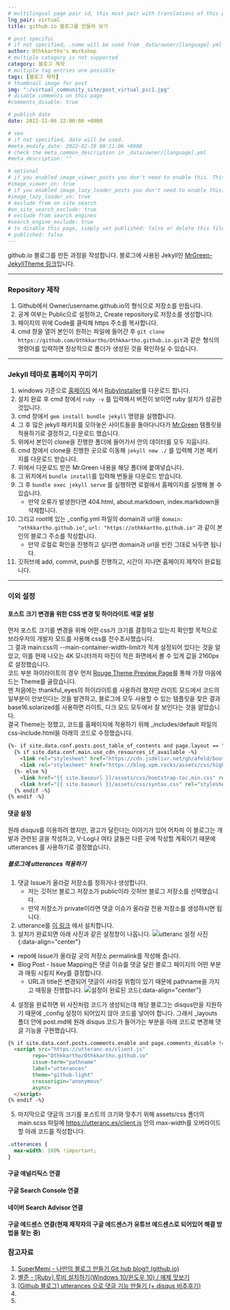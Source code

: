 ```yaml
---
# multilingual page pair id, this must pair with translations of this page. (This name must be unique)
lng_pair: virtual
title: github.io 블로그를 만들어 보기

# post specific
# if not specified, .name will be used from _data/owner/[language].yml
author: Othkkartho's Workshop
# multiple category is not supported
category: 블로그 제작
# multiple tag entries are possible
tags: [블로그 제작]
# thumbnail image for post
img: ":/virtual_community_site/post_virtual_pic1.jpg"
# disable comments on this page
#comments_disable: true

# publish date
date: 2022-11-06 22:00:00 +0900

# seo
# if not specified, date will be used.
#meta_modify_date: 2022-02-10 08:11:06 +0900
# check the meta_common_description in _data/owner/[language].yml
#meta_description: ""

# optional
# if you enabled image_viewer_posts you don't need to enable this. This is only if image_viewer_posts = false
#image_viewer_on: true
# if you enabled image_lazy_loader_posts you don't need to enable this. This is only if image_lazy_loader_posts = false
#image_lazy_loader_on: true
# exclude from on site search
#on_site_search_exclude: true
# exclude from search engines
#search_engine_exclude: true
# to disable this page, simply set published: false or delete this file
# published: false
---
```


<!-- outline-start -->

github.io 블로그를 만든 과정을 작성합니다.
블로그에 사용된 Jekyll인 [MrGreen-JekyllTheme 링크](https://github.com/MrGreensWorkshop/MrGreen-JekyllTheme)입니다.

* * *

<!-- outline-end -->

### Repository 제작
1. Github에서 Owner/username.github.io의 형식으로 저장소를 만듭니다.
2. 공계 여부는 Public으로 설정하고, Create repository로 저장소를 생성합니다.
3. 페이지의 위에 Code를 클릭해 https 주소를 복사합니다.
4. cmd 창을 열어 본인이 원하는 파일에 들어간 후 `git clone https://github.com/Othkkartho/Othkkartho.github.io.git`과 같은 형식의 명령어를 입력하면 정상적으로 폴더가 생성된 것을 확인하실 수 있습니다.

***

### Jekyll 테마로 홈페이지 꾸미기
1. windows 기준으로 [홈페이지](https://www.ruby-lang.org/en/downloads/) 에서 [RubyInstaller](https://rubyinstaller.org/)를 다운로드 합니다.
2. 설치 완료 후 cmd 창에서 `ruby -v` 를 입력해서 버전이 보이면 ruby 설치가 성공한 것입니다.
3. cmd 창에서 `gem install bundle jekyll` 명령을 실행합니다.
4. 그 후 많은 jekyll 패키지를 모아놓은 사이트들을 돌아다니다가 [Mr.Green](https://github.com/MrGreensWorkshop/MrGreen-JekyllTheme) 템플릿을 적용하기로 결정하고, 다운로드 했습니다.
5. 위에서 본인이 clone을 진행한 폴더에 들어가서 안의 데이터를 모두 지웁니다.
6. cmd 창에서 clone을 진행한 곳으로 이동해 `jekyll new ./` 를 입력해 기본 패키지를 다운로드 받습니다.
7. 위에서 다운로드 받은 Mr.Green 내용을 해당 폴더에 붙여넣습니다.
8. 그 위치에서 `bundle install`를 입력해 번들을 다운로드 받습니다.
9. 그 후 `bundle exec jekyll serve` 를 실행하면 로컬에서 홈페이지를 실행해 볼 수 있습니다.
    - 만약 오류가 발생한다면 404.html, about.markdown, index.markdown을 삭제합니다.
10. 그리고 root에 있는 _config.yml 파일의 domain과 url을 `domain: "othkkartho.github.io"`, `url: "https://othkkartho.github.io"` 과 같이 본인의 블로그 주소를 작성합니다.
    - 만약 로컬로 확인을 진행하고 싶다면 domain과 url을 빈칸 그대로 놔두면 됩니다.
11. 깃허브에 add, commit, push를 진행하고, 시간이 지나면 홈페이지 제작이 완료됩니다.

***

### 이외 설정
#### 포스트 크기 변경을 위한 CSS 변경 및 하이라이트 색깔 설정
먼저 포스트 크기를 변경을 위해 어떤 css가 크기를 결정하고 있는지 확인할 목적으로 브라우저의 개발자 모드를 사용해 css를 전수조사했습니다.   
그 결과 main:css의 --main-container-width-limit가 적게 설정되어 있다는 것을 알았고, 이를 현재 나오는 4K 모니터까지 마진이 적은 화면에서 볼 수 있게 값을 2160px로 설정했습니다.   <br>
코드 부분 하이라이트의 경우 먼저 [Rouge Theme Preview Page](https://spsarolkar.github.io/rouge-theme-preview/)를 통해 가장 마음에 드는 Theme를 골랐습니다.   
맨 처음에는 thankful_eyes의 하이라이트를 사용하려 했지만 라이트 모드에서 코드의 일부분이 안보인다는 것을 발견하고, 블로그에 모두 사용할 수 있는 템플릿을 찾은 결과 base16.solarized를 사용하면 라이트, 다크 모드 모두에서 잘 보인다는 것을 알았습니다.   
결국 Theme는 정했고, 코드를 홈페이지에 적용하기 위해 _includes/default 파일의 css-include.html을 아래의 코드로 수정했습니다. 
```html
{%- if site.data.conf.posts.post_table_of_contents and page.layout == "post"-%}
  {% if site.data.conf.main.use_cdn_resources_if_available -%}
    <link rel="stylesheet" href="https://cdn.jsdelivr.net/gh/afeld/bootstrap-toc@v0.4.1/dist/bootstrap-toc.min.css">
    <link rel="stylesheet" href="https://blog.vpm.rocks/assets/css/highlighter/syntax-base16.solarized.css">
  {%- else %}
    <link href="{{ site.baseurl }}/assets/css/bootstrap-toc.min.css" rel="stylesheet">
    <link href="{{ site.baseurl }}/assets/css/syntax.css" rel="stylesheet">
  {% endif -%}
{% endif -%}
```

#### 댓글 설정
원래 disqus를 이용하려 했지만, 광고가 달린다는 이야기가 있어 어차피 이 블로그는 개발과 관련된 글을 작성하고, V-Log나 여타 글들은 다른 곳에 작성할 계획이기 때문에 utterances 를 사용하기로 결정했습니다.

##### 블로그에 utterances 적용하기
1. 댓글 Issue가 올라갈 저장소를 정하거나 생성합니다.
    - 저는 깃허브 블로그 저장소가 public이라 깃허브 블로그 저장소를 선택했습니다.
    - 만약 저장소가 private이라면 댓글 이슈가 올라갈 전용 저장소를 생성하시면 됩니다.
2. utterance를 [이 링크](https://github.com/apps/utterances) 에서 설치합니다.
3. 설치가 완료되면 아래 사진과 같은 설정창이 나옵니다.
![utteranc 설정 사진](:/blog/utteranc_set.jpg){:data-align="center"}
- repo에 Issue가 올라갈 곳의 저장소 permalink를 작성해 줍니다.
- Blog Post - Issue Mapping은 댓글 이슈를 댓글 달린 블로그 페이지의 어떤 부분과 매핑 시킬지 Key를 결정합니다.
    - URL과 title은 변경되어 댓글이 사라질 위험이 있기 때문에 pathname을 가지고 매핑을 진행합니다. 
![설정이 완료된 코드](:/blog/code.jpg){:data-align="center"}
4. 설정을 완료하면 위 사진처럼 코드가 생성되는데 해당 블로그는 disqus만을 지원하기 때문에 _config 설정이 되어있지 않아 코드를 넣어야 합니다. 그래서 _layouts 폴더 안에 post.md에 원래 disqus 코드가 들어가는 부분을 아래 코드로 변경해 댓글 기능을 구현했습니다.
```md
{% if site.data.conf.posts.comments.enable and page.comments_disable != true %}
  <script src="https://utteranc.es/client.js"
        repo="Othkkartho/Othkkartho.github.io"
        issue-term="pathname"
        label="utterances"
        theme="github-light"
        crossorigin="anonymous"
        async>
  </script>
{% endif -%}
``` 
5. 마지막으로 댓글의 크기를 포스트의 크기와 맞추기 위해 assets/css 폴더의 main.scss 파일에 https://utteranc.es/client.js 안의 max-width를 오버라이드 할 아래 코드를 작성합니다.
```css
.utterances {
  max-width: 100% !important;
}
```

#### 구글 애널리틱스 연결


#### 구글 Search Console 연결


#### 네이버 Search Advisor 연결


#### 구글 에드센스 연결(현재 제작자의 구글 에드센스가 유튜브 에드센스로 되어있어 해결 방법을 찾는 중)

### 참고자료
1. [SuperMemi - 나만의 블로그 만들기 Git hub blog!! (github.io)](https://supermemi.tistory.com/144)
2. [별준 - [Ruby] 루비 설치하기(Windows 10/윈도우 10) / 예제 맛보기](https://junstar92.tistory.com/5)
3. [[Github 블로그] utterances 으로 댓글 기능 만들기 (+ disqus 비추후기)](https://ansohxxn.github.io/blog/utterances/)
4. 
5. 